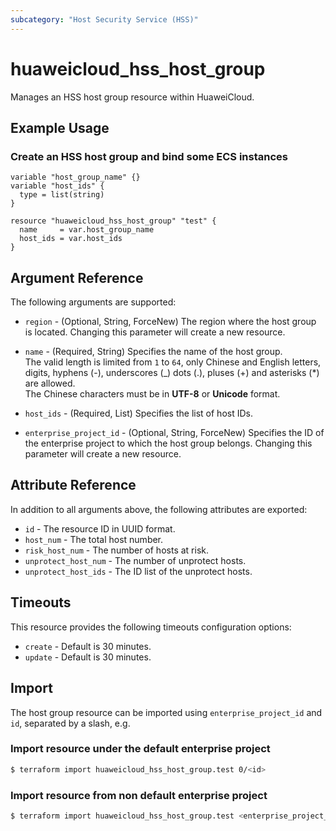 ```yaml
---
subcategory: "Host Security Service (HSS)"
---
```


# huaweicloud_hss_host_group

Manages an HSS host group resource within HuaweiCloud.

## Example Usage

### Create an HSS host group and bind some ECS instances

```hcl
variable "host_group_name" {}
variable "host_ids" {
  type = list(string)
}

resource "huaweicloud_hss_host_group" "test" {
  name     = var.host_group_name
  host_ids = var.host_ids
}
```

## Argument Reference

The following arguments are supported:

* `region` - (Optional, String, ForceNew) The region where the host group is located.
  Changing this parameter will create a new resource.

* `name` - (Required, String) Specifies the name of the host group.  
  The valid length is limited from `1` to `64`, only Chinese and English letters, digits, hyphens (-), underscores (_)
  dots (.), pluses (+) and asterisks (*) are allowed.  
  The Chinese characters must be in **UTF-8** or **Unicode**
  format.

* `host_ids` - (Required, List) Specifies the list of host IDs.

* `enterprise_project_id` - (Optional, String, ForceNew) Specifies the ID of the enterprise project to which the host
  group belongs.
  Changing this parameter will create a new resource.

## Attribute Reference

In addition to all arguments above, the following attributes are exported:

* `id` - The resource ID in UUID format.
* `host_num` - The total host number.
* `risk_host_num` - The number of hosts at risk.
* `unprotect_host_num` - The number of unprotect hosts.
* `unprotect_host_ids` - The ID list of the unprotect hosts.

## Timeouts

This resource provides the following timeouts configuration options:

* `create` - Default is 30 minutes.
* `update` - Default is 30 minutes.

## Import

The host group resource can be imported using `enterprise_project_id` and `id`, separated by a slash, e.g.

### Import resource under the default enterprise project

```bash
$ terraform import huaweicloud_hss_host_group.test 0/<id>
```

### Import resource from non default enterprise project

```bash
$ terraform import huaweicloud_hss_host_group.test <enterprise_project_id>/<id>
```
